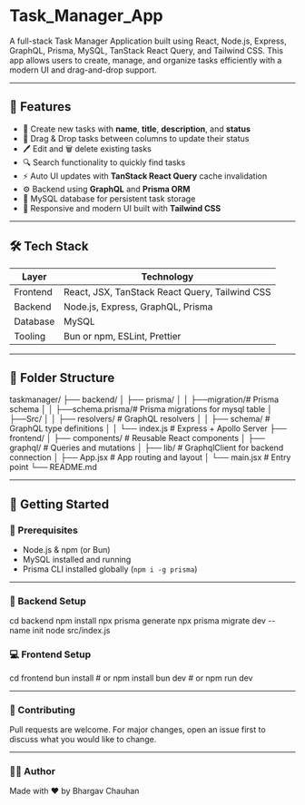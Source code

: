 # Task_Manager_App
A full-stack Task Manager Application built using React, Node.js, Express, GraphQL, Prisma, MySQL, TanStack React Query, and Tailwind CSS. This app allows users to create, manage, and organize tasks efficiently with a modern UI and drag-and-drop support.

---

## 🚀 Features

- 🧾 Create new tasks with **name**, **title**, **description**, and **status**
- 🔄 Drag & Drop tasks between columns to update their status
- 🖊️ Edit and 🗑️ delete existing tasks
- 🔍 Search functionality to quickly find tasks
- ⚡ Auto UI updates with **TanStack React Query** cache invalidation
- ⚙️ Backend using **GraphQL** and **Prisma ORM**
- 💾 MySQL database for persistent task storage
- 💅 Responsive and modern UI built with **Tailwind CSS**

---

## 🛠️ Tech Stack

| Layer         | Technology                                      |
|--------------|--------------------------------------------------|
| Frontend     | React, JSX, TanStack React Query, Tailwind CSS   |
| Backend      | Node.js, Express, GraphQL, Prisma                |
| Database     | MySQL                                            |
| Tooling      | Bun or npm, ESLint, Prettier                     |

---

## 📂 Folder Structure

taskmanager/
├── backend/
│ ├── prisma/ 
│ │ ├──migration/# Prisma schema
│ │ ├──schema.prisma/# Prisma migrations for mysql table
│ ├──Src/
│ │ ├── resolvers/ # GraphQL resolvers
│ │ ├── schema/ # GraphQL type definitions
│ │ └── index.js # Express + Apollo Server
├── frontend/
│ ├── components/ # Reusable React components
│ ├── graphql/ # Queries and mutations
│ ├── lib/ # GraphqlClient for backend connection
│ ├── App.jsx # App routing and layout
│ └── main.jsx # Entry point
└── README.md


---

## 🚀 Getting Started

### 🧰 Prerequisites

- Node.js & npm (or Bun)
- MySQL installed and running
- Prisma CLI installed globally (`npm i -g prisma`)

---

### 🔧 Backend Setup

cd backend
npm install
npx prisma generate
npx prisma migrate dev --name init
node src/index.js

### 💻 Frontend Setup

cd frontend
bun install   # or npm install
bun dev       # or npm run dev

---

### 🙌 Contributing
Pull requests are welcome. For major changes, open an issue first to discuss what you would like to change.

---
### 👨‍💻 Author
Made with ❤️ by Bhargav Chauhan
